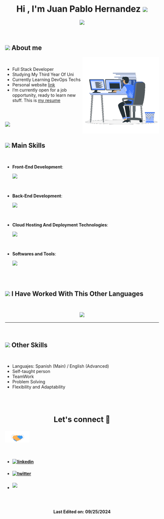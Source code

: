 
  <h1 align="center"><b>Hi , I'm Juan Pablo Hernandez </b><img src="https://media.giphy.com/media/hvRJCLFzcasrR4ia7z/giphy.gif" width="35"></h1>
<!--  -->
<p align="center">
  <a href="https://github.com/DenverCoder1/readme-typing-svg"><img src="https://readme-typing-svg.herokuapp.com?font=Time+New+Roman&color=cyan&size=25&center=true&vCenter=true&width=600&height=100&lines=Back-End+Front-End+Developer,;Sudying+Software+Engenieer,;Future+DevOps,;Universidad+Lasalle+Bajio,;Love+Working+On+Linux..<3"></a>
</p>


<br>



	
## <picture><img src ="https://media.giphy.com/media/RHoGKDrefLdT8pvOx3/giphy.gif" width = 50px></picture> **About me**

<picture> <img align="right" src="https://github.com/0xAbdulKhalid/0xAbdulKhalid/raw/main/assets/mdImages/Right_Side.gif" width = 250px></picture>

<br>

- Full Stack Developer
- Studying My Third Year Of Uni
- Currently Learning DevOps Techs
- Personal website [link](https://www.0xabdulkhalid.ml)
- I’m currently open for a job opportunity, ready to learn new stuff. This is [my resume](https://read.cv/0xabdulkhalid)

<br><br>

<img src="https://user-images.githubusercontent.com/73097560/115834477-dbab4500-a447-11eb-908a-139a6edaec5c.gif"><br><br>

## <img src="https://media2.giphy.com/media/QssGEmpkyEOhBCb7e1/giphy.gif?cid=ecf05e47a0n3gi1bfqntqmob8g9aid1oyj2wr3ds3mg700bl&rid=giphy.gif" width ="25"><b> Main Skills</b>
<br>


- **Front-End Development**:
	<p align="start">
	  <a href="https://skillicons.dev">
	    <img src="https://skillicons.dev/icons?i=html,css,sass,js,react,figma,redux,styledcomponents,babel,vite&perline=14" />
	  </a>
	</p>
<br>

- **Back-End Development**:
	<p align="start">
	  <a href="https://skillicons.dev">
	    <img src="https://skillicons.dev/icons?i=nodejs,nextjs,express,postman,mongodb,mysql,pug&perline=14" />
	  </a>
	</p>
<br>

- **Cloud Hosting And Deployment Technologies**:

	<p align="start">
	  <a href="https://skillicons.dev">
	    <img src="https://skillicons.dev/icons?i=nginx,docker,windows,linux&perline=14" />
	  </a>
	</p>



    
<br>

- **Softwares and Tools**:

	<p align="start">
	  <a href="https://skillicons.dev">
	    <img src="https://skillicons.dev/icons?i=git,github,gitlab,vscode,linux,windows,bash&perline=14" />
	  </a>
	</p>



<br>
<br>

## <img src="https://media2.giphy.com/media/QssGEmpkyEOhBCb7e1/giphy.gif?cid=ecf05e47a0n3gi1bfqntqmob8g9aid1oyj2wr3ds3mg700bl&rid=giphy.gif" width ="25"><b> I Have Worked With This Other Languages</b>
<br>

<p align="center">
  <a href="https://skillicons.dev">
    <img src="https://skillicons.dev/icons?i=cs,python,swift,java,kotlin&perline=14" />
  </a>
</p>

-----

<br>

## <img src="https://media2.giphy.com/media/5eLDrEaRGHegx2FeF2/giphy.gif?cid=ecf05e47a0n3gi1bfqntqmob8g9aid1oyj2wr3ds3mg700bl&rid=giphy.gif" width ="25"><b> Other Skills</b>
<br>
<p>
	

- Languajes: Spanish (Main) / English (Advanced)
- Self-taught person
- TeamWork
- Problem Solving
- Flexibility and Adaptability
</p>
<br><br>

## <b align="center"> <h3 align="center"><b>Let's connect 🤝</h1><img src="https://github.com/0xAbdulKhalid/0xAbdulKhalid/raw/main/assets/mdImages/handshake.gif" width ="80">
<br>
<div align='left'>

<ul>

<li>
<a href="https://linkedin.com/in/0xabdulkhalid" target="_blank">
<img src="https://img.shields.io/badge/linkedin:  0xabdulkhalid-%2300acee.svg?color=405DE6&style=for-the-badge&logo=linkedin&logoColor=white" alt=linkedin style="margin-bottom: 5px;"/>
</a>
</li>

<br>

<li>
<a href="https://twitter.com/0xabdulkhalid" target="_blank">
<img src="https://img.shields.io/badge/twitter:  0xabdulkhalid-%2300acee.svg?color=1DA1F2&style=for-the-badge&logo=twitter&logoColor=white" alt=twitter style="margin-bottom: 5px;"/>
</a>
</li>

<br>

<li>
<a href="mailto:0xabdulkhalid@gmail.com" target="_blank">
<img src="https://img.shields.io/badge/gmail:  0xabdulkhalid-%23EA4335.svg?style=for-the-badge&logo=gmail&logoColor=white" t=mail style="margin-bottom: 5px;" />
</a>
</li>
	
</ul>
</div>



</div>

<br>
<br>

Last Edited on: 09/25/2024

